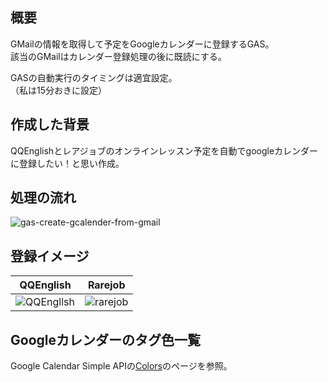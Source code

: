 ## 概要
GMailの情報を取得して予定をGoogleカレンダーに登録するGAS。  
該当のGMailはカレンダー登録処理の後に既読にする。

GASの自動実行のタイミングは適宜設定。  
（私は15分おきに設定）

## 作成した背景

QQEnglishとレアジョブのオンラインレッスン予定を自動でgoogleカレンダーに登録したい！と思い作成。

## 処理の流れ

![gas-create-gcalender-from-gmail](https://github.com/serina-yam/gas-create-calender-from-gmail/assets/64587946/6ab30134-8f08-45eb-9963-1441e251f1a1)


## 登録イメージ
| QQEnglish | Rarejob |
| --------- | ------- |
|![QQEngllsh](https://github.com/serina-yam/gas-create-calender-from-gmail/assets/64587946/19b22017-5c14-4860-ac6e-87ee8ba59503)|![rarejob](https://github.com/serina-yam/gas-create-calender-from-gmail/assets/64587946/cedabd1b-0548-4c8a-8a4e-f909db5854f9)|

## Googleカレンダーのタグ色一覧

Google Calendar Simple APIの[Colors](https://google-calendar-simple-api.readthedocs.io/en/latest/colors.html)のページを参照。
